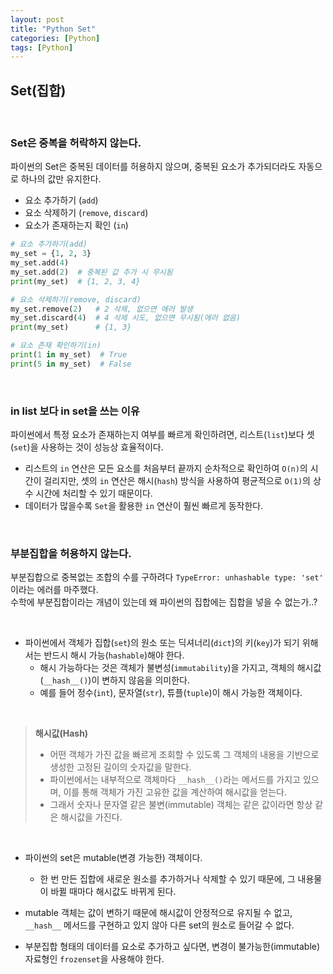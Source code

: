 ```yaml
---
layout: post
title: "Python Set"
categories: [Python]
tags: [Python]
---
```


## Set(집합)

<br>

### Set은 중복을 허락하지 않는다.

파이썬의 Set은 중복된 데이터를 허용하지 않으며, 중복된 요소가 추가되더라도 자동으로 하나의 값만 유지한다.

- 요소 추가하기 (`add`)
- 요소 삭제하기 (`remove`, `discard`)
- 요소가 존재하는지 확인 (`in`)

```python
# 요소 추가하기(add)
my_set = {1, 2, 3}
my_set.add(4)
my_set.add(2)  # 중복된 값 추가 시 무시됨
print(my_set)  # {1, 2, 3, 4}

# 요소 삭제하기(remove, discard)
my_set.remove(2)   # 2 삭제, 없으면 에러 발생
my_set.discard(4)  # 4 삭제 시도, 없으면 무시됨(에러 없음)
print(my_set)      # {1, 3}

# 요소 존재 확인하기(in)
print(1 in my_set)  # True
print(5 in my_set)  # False
```

<br>

### in list 보다 in set을 쓰는 이유

파이썬에서 특정 요소가 존재하는지 여부를 빠르게 확인하려면, 리스트(`list`)보다 셋(`set`)을 사용하는 것이 성능상 효율적이다.  

- 리스트의 `in` 연산은 모든 요소를 처음부터 끝까지 순차적으로 확인하여 `O(n)`의 시간이 걸리지만, 셋의 `in` 연산은 해시(`hash`) 방식을 사용하여 평균적으로 `O(1)`의 상수 시간에 처리할 수 있기 때문이다.
- 데이터가 많을수록 `Set`을 활용한 `in` 연산이 훨씬 빠르게 동작한다.

<br>

### 부분집합을 허용하지 않는다.

부분집합으로 중복없는 조합의 수를 구하려다 `TypeError: unhashable type: 'set'` 이라는 에러를 마주했다.  
수학에 부분집합이라는 개념이 있는데 왜 파이썬의 집합에는 집합을 넣을 수 없는가..?

<br>

- 파이썬에서 객체가 집합(`set`)의 원소 또는 딕셔너리(`dict`)의 키(`key`)가 되기 위해서는 반드시 해시 가능(`hashable`)해야 한다.
    - 해시 가능하다는 것은 객체가 불변성(`immutability`)을 가지고, 객체의 해시값(`__hash__()`)이 변하지 않음을 의미한다.
    - 예를 들어 정수(`int`), 문자열(`str`), 튜플(`tuple`)이 해시 가능한 객체이다.

<br>

> **해시값(Hash)**
> - 어떤 객체가 가진 값을 빠르게 조회할 수 있도록 그 객체의 내용을 기반으로 생성한 고정된 길이의 숫자값을 말한다.
> - 파이썬에서는 내부적으로 객체마다 `__hash__()`라는 메서드를 가지고 있으며, 이를 통해 객체가 가진 고유한 값을 계산하여 해시값을 얻는다.
> - 그래서 숫자나 문자열 같은 불변(immutable) 객체는 같은 값이라면 항상 같은 해시값을 가진다.

<br>

- 파이썬의 set은 mutable(변경 가능한) 객체이다. 
    - 한 번 만든 집합에 새로운 원소를 추가하거나 삭제할 수 있기 때문에, 그 내용물이 바뀔 때마다 해시값도 바뀌게 된다.
- mutable 객체는 값이 변하기 때문에 해시값이 안정적으로 유지될 수 없고, `__hash__` 메서드를 구현하고 있지 않아 다른 set의 원소로 들어갈 수 없다.


- 부분집합 형태의 데이터를 요소로 추가하고 싶다면, 변경이 불가능한(immutable) 자료형인 `frozenset`을 사용해야 한다.

